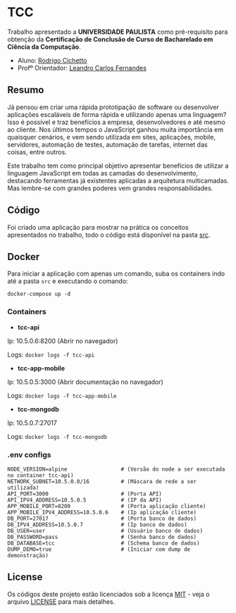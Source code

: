 # TCC

Trabalho apresentado a **UNIVERSIDADE PAULISTA** como pré-requisito para obtenção da **Certificação de Conclusão de Curso de Bacharelado em Ciência da Computação**.

- Aluno: [Rodrigo Cichetto](https://github.com/rodrigocichetto) 
- Profº Orientador: [Leandro Carlos Fernandes](https://github.com/leandro-carlos-fernandes)

## Resumo

Já pensou em criar uma rápida prototipação de software ou desenvolver aplicações escaláveis de forma rápida e utilizando apenas uma linguagem? Isso é possível e traz benefícios a empresa, desenvolvedores e até mesmo ao cliente. Nos últimos tempos o JavaScript ganhou muita importância em quaisquer cenários, e vem sendo utilizada em sites, aplicações, mobile, servidores, automação de testes, automação de tarefas, internet das coisas, entre outros. 

Este trabalho tem como principal objetivo apresentar benefícios de utilizar a linguagem JavaScript em todas as camadas do desenvolvimento, destacando ferramentas já existentes aplicadas a arquitetura multicamadas. Mas lembre-se com grandes poderes vem grandes responsabilidades.

## Código

Foi criado uma aplicação para mostrar na prática os conceitos apresentados no trabalho, todo o código está disponível na pasta [src](/src).

## Docker

Para iniciar a aplicação com apenas um comando, suba os containers indo até a pasta `src` e executando o comando:
```
docker-compose up -d
```

### Containers
- **tcc-api**

Ip: 10.5.0.6:8200 (Abrir no navegador)

Logs: `docker logs -f tcc-api`

- **tcc-app-mobile**

Ip: 10.5.0.5:3000 (Abrir documentação no navegador)

Logs: `docker logs -f tcc-app-mobile`

- **tcc-mongodb**

Ip: 10.5.0.7:27017

Logs: `docker logs -f tcc-mongodb`

### .env configs

```
NODE_VERSION=alpine                 # (Versão do node a ser executada no container tcc-api)
NETWORK_SUBNET=10.5.0.0/16          # (Máscara de rede a ser utilizada)
API_PORT=3000                       # (Porta API)
API_IPV4_ADDRESS=10.5.0.5           # (IP da API)      
APP_MOBILE_PORT=8200                # (Porta aplicação cliente)
APP_MOBILE_IPV4_ADDRESS=10.5.0.6    # (Ip aplicação cliente)
DB_PORT=27017                       # (Porta banco de dados)
DB_IPV4_ADDRESS=10.5.0.7            # (Ip banco de dados)
DB_USER=user                        # (Usuário banco de dados)
DB_PASSWORD=pass                    # (Senha banco de dados)
DB_DATABASE=tcc                     # (Schema banco de dados)
DUMP_DEMO=true                      # (Iniciar com dump de demonstração)
```

## License
Os códigos deste projeto estão licenciados sob a licença [MIT](LICENSE) - veja o arquivo [LICENSE](LICENSE) para mais detalhes.